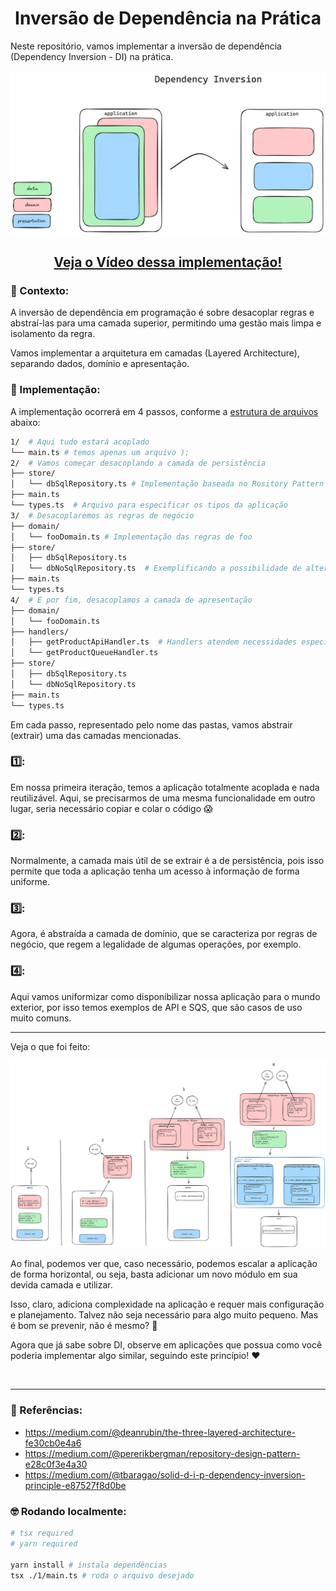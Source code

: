 <div align="center">

# Inversão de Dependência na Prática

</div>

Neste repositório, vamos implementar a inversão de dependência (Dependency Inversion - DI) na prática.

<p align="center">
<img src="static/preview.png" alt="main" width="600px"/>
</p>

<div align="center">

## [Veja o Vídeo dessa implementação!](https://youtu.be/QjUPhLq94ng)

</div>

### 🤔 Contexto:

A inversão de dependência em programação é sobre desacoplar regras e abstraí-las para uma camada superior, permitindo uma gestão mais limpa e isolamento da regra. 

Vamos implementar a arquitetura em camadas (Layered Architecture), separando dados, domínio e apresentação.

### 🚀 Implementação:

A implementação ocorrerá em 4 passos, conforme a [estrutura de arquivos](<https://tree.nathanfriend.io/?s=(%27options!(%27fancy!true~fullPathU~trailingSlashU~rootDotU)~z(%27z%271OAqui%20tudJXtar%C3%A1%20Kdo*W76tekapena7um%20arquivJ%7D%3BGG2OVakcome%C3%A7a_dXKndJZpersist%C3%AAncia9%20MbaseadCnJRository%20Pattern8-6ArquivJparCXpeciw_o7tipo7dCaplic5GG3ODXKrekYneg%C3%B3cioB7MdYfoo9*-dbNo0-6ExempliwndJCpossibilidaFFalter58GG4OE%20po_fim%2C%20dXKkZaprXent5Bs*hLs%2FTApiHLj-6HL7atendem%20necXsidade7Xpec%C3%ADwsTQueueHLj9*-dbNo08*-%27)~version!%271%27)*G--%20%200SqlRepositoryj5a%C3%A7%C3%A3o6%23%207s%208*Ws*typXj9*store%2F*-db0B*domain%2F*-fooDoWCa%20Fde%20G%5CnJo%20KacoplaLandlerM6Implement5%20O%2F-6T*-getProductU!falseWmain.tXesYa7regra7FZCcamadCF_r%20j.tskmo7wficazsource!%01zwkj_ZYXWUTOMLKJGFCB987650-*>) abaixo:

```sh
1/  # Aqui tudo estará acoplado
└── main.ts # temos apenas um arquivo );
2/  # Vamos começar desacoplando a camada de persistência
├── store/
│   └── dbSqlRepository.ts # Implementação baseada no Rository Pattern
├── main.ts
└── types.ts  # Arquivo para especificar os tipos da aplicação
3/  # Desacoplaremos as regras de negócio
├── domain/
│   └── fooDomain.ts # Implementação das regras de foo
├── store/
│   ├── dbSqlRepository.ts
│   └── dbNoSqlRepository.ts  # Exemplificando a possibilidade de alteração
├── main.ts
└── types.ts
4/  # E por fim, desacoplamos a camada de apresentação
├── domain/
│   └── fooDomain.ts
├── handlers/
│   ├── getProductApiHandler.ts  # Handlers atendem necessidades específicas
│   └── getProductQueueHandler.ts
├── store/
│   ├── dbSqlRepository.ts
│   └── dbNoSqlRepository.ts
├── main.ts
└── types.ts
```

Em cada passo, representado pelo nome das pastas, vamos abstrair (extrair) uma das camadas mencionadas.

### 1️⃣:

Em nossa primeira iteração, temos a aplicação totalmente acoplada e nada reutilizável. Aqui, se precisarmos de uma mesma funcionalidade em outro lugar, seria necessário copiar e colar o código 😱

### 2️⃣:

Normalmente, a camada mais útil de se extrair é a de persistência, pois isso permite que toda a aplicação tenha um acesso à informação de forma uniforme.

### 3️⃣:

Agora, é abstraída a camada de domínio, que se caracteriza por regras de negócio, que regem a legalidade de algumas operações, por exemplo.

### 4️⃣:

Aqui vamos uniformizar como disponibilizar nossa aplicação para o mundo exterior, por isso temos exemplos de API e SQS, que são casos de uso muito comuns.

---

Veja o que foi feito:

<img src="static/steps.png" alt="steps"/>

</br>

Ao final, podemos ver que, caso necessário, podemos escalar a aplicação de forma horizontal, ou seja, basta adicionar um novo módulo em sua devida camada e utilizar.

Isso, claro, adiciona complexidade na aplicação e requer mais configuração e planejamento. Talvez não seja necessário para algo muito pequeno. Mas é bom se prevenir, não é mesmo? 👼

Agora que já sabe sobre DI, observe em aplicações que possua como você poderia implementar algo similar, seguindo este princípio! ❤️

</br>

---

### 📖 Referências:

- https://medium.com/@deanrubin/the-three-layered-architecture-fe30cb0e4a6
- https://medium.com/@pererikbergman/repository-design-pattern-e28c0f3e4a30
- https://medium.com/@tbaragao/solid-d-i-p-dependency-inversion-principle-e87527f8d0be

### 🤓 Rodando localmente:

```sh
# tsx required
# yarn required

yarn install # instala dependências
tsx ./1/main.ts # roda o arquivo desejado
```
